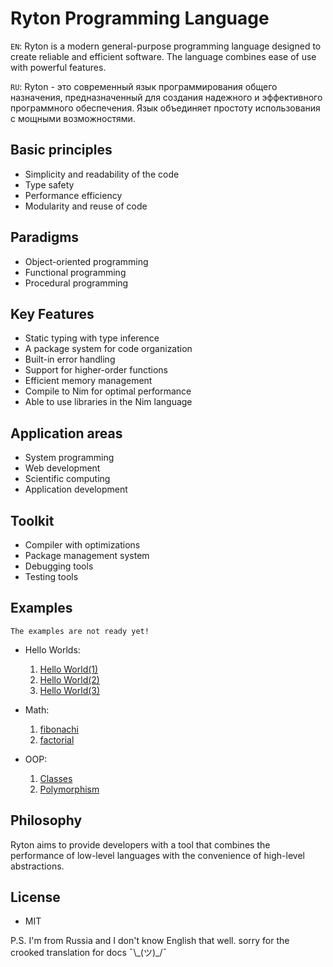 # Ryton Programming Language

`EN`: Ryton is a modern general-purpose programming language designed to create reliable and efficient software. The language combines ease of use with powerful features.

`RU`: Ryton - это современный язык программирования общего назначения, предназначенный для создания надежного и эффективного программного обеспечения. Язык объединяет простоту использования с мощными возможностями.

## Basic principles

- Simplicity and readability of the code
- Type safety
- Performance efficiency
- Modularity and reuse of code

## Paradigms

- Object-oriented programming
- Functional programming
- Procedural programming

## Key Features

- Static typing with type inference
- A package system for code organization
- Built-in error handling
- Support for higher-order functions
- Efficient memory management
- Compile to Nim for optimal performance
- Able to use libraries in the Nim language

## Application areas

- System programming
- Web development
- Scientific computing
- Application development

## Toolkit

- Compiler with optimizations
- Package management system
- Debugging tools
- Testing tools

## Examples  

` The examples are not ready yet! `

- Hello Worlds:
  1. [Hello World(1)](./examples/hello_world_1.ry)
  2. [Hello World(2)](./examples/hello_world_2.ry)
  3. [Hello World(3)](./examples/hello_world_3.ry)

- Math:
  1. [fibonachi](./examples/fibonachi.ry)
  2. [factorial](./examples/factorial.ry)

- OOP:
  1. [Classes](./examples/classes.ry)
  2. [Polymorphism](./examples/polymorphism.ry)


## Philosophy

Ryton aims to provide developers with a tool that combines the performance of low-level languages with the convenience of high-level abstractions.

## License
 - MIT

P.S. I'm from Russia and I don't know English that well. sorry for the crooked translation for docs ¯\\_(ツ)\_/¯
